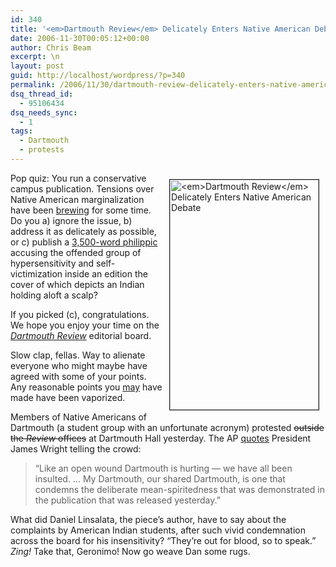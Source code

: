 ```yaml
---
id: 340
title: '<em>Dartmouth Review</em> Delicately Enters Native American Debate'
date: 2006-11-30T00:05:12+00:00
author: Chris Beam
excerpt: \n
layout: post
guid: http://localhost/wordpress/?p=340
permalink: /2006/11/30/dartmouth-review-delicately-enters-native-american-debate/
dsq_thread_id:
  - 95106434
dsq_needs_sync:
  - 1
tags:
  - Dartmouth
  - protests
---
```

<img height="368" hspace="10" src="http://www.ivygateblog.com/wp-content/uploads/2006/11/dartmouthreviewcover.jpg" width="238" align="right" vspace="10" border="1" alt="<em>Dartmouth Review</em> Delicately Enters Native American Debate" />Pop quiz: You run a conservative campus publication. Tensions over Native American marginalization have been [brewing](http://www.ivygateblog.com/2006/11/upset_dartmouth_athletics_director_is_on_the_warpa_wait_bad_idea.html) for some time. Do you a) ignore the issue, b) address it as delicately as possible, or c) publish a [3,500-word philippic](http://www.dartreview.com/archives/2006/11/28/nads_on_the_warpath.php) accusing the offended group of hypersensitivity and self-victimization inside an edition the cover of which depicts an Indian holding aloft a scalp?

If you picked (c), congratulations. We hope you enjoy your time on the [_Dartmouth Review_](http://www.dartreview.com/) editorial board.

Slow clap, fellas. Way to alienate everyone who might maybe have agreed with some of your points. Any reasonable points you [may](http://www.dartreview.com/archives/2006/11/28/nads_on_the_warpath.php) have made have been vaporized.

Members of Native Americans of Dartmouth (a student group with an unfortunate acronym) protested <strike>outside the _Review_ offices</strike> at Dartmouth Hall&nbsp;yesterday. The AP [quotes](http://www.boston.com/news/local/new_hampshire/articles/2006/11/29/dartmouth_rallies_for_minority_students/) President James Wright telling the crowd:

> &#8220;Like an open wound Dartmouth is hurting &#8212; we have all been insulted. &#8230; My Dartmouth, our shared Dartmouth, is one that condemns the deliberate mean-spiritedness that was demonstrated in the publication that was released yesterday.&#8221;

What did Daniel Linsalata, the piece&#8217;s author, have to say about the complaints by American Indian students, after such vivid condemnation across the board for his insensitivity? &#8220;They&#8217;re out for blood, so to speak.&#8221; _Zing!_ Take that, Geronimo! Now go weave Dan some rugs.